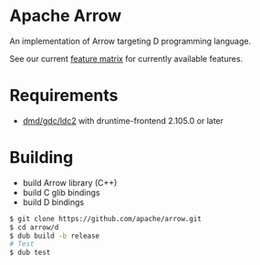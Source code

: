 <!---
  Licensed to the Apache Software Foundation (ASF) under one
  or more contributor license agreements.  See the NOTICE file
  distributed with this work for additional information
  regarding copyright ownership.  The ASF licenses this file
  to you under the Apache License, Version 2.0 (the
  "License"); you may not use this file except in compliance
  with the License.  You may obtain a copy of the License at

    http://www.apache.org/licenses/LICENSE-2.0

  Unless required by applicable law or agreed to in writing,
  software distributed under the License is distributed on an
  "AS IS" BASIS, WITHOUT WARRANTIES OR CONDITIONS OF ANY
  KIND, either express or implied.  See the License for the
  specific language governing permissions and limitations
  under the License.
-->

# Apache Arrow

An implementation of Arrow targeting D programming language.

See our current [feature matrix](https://github.com/apache/arrow/blob/main/docs/source/status.rst)
for currently available features.

# Requirements

- [dmd/gdc/ldc2](https://dlang.org/download) with druntime-frontend 2.105.0 or later

# Building

- build Arrow library (C++)
- build C glib bindings
- build D bindings

```bash
$ git clone https://github.com/apache/arrow.git
$ cd arrow/d
$ dub build -b release
# Test
$ dub test
```
